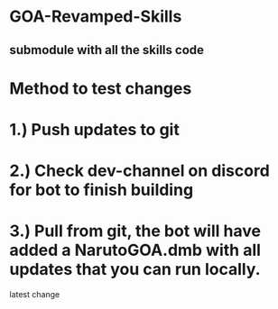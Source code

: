 # GOA-Revamped-Skills
submodule with all the skills code
---

# Method to test changes

# 1.) Push updates to git

# 2.) Check dev-channel on discord for bot to finish building

# 3.) Pull from git, the bot will have added a NarutoGOA.dmb with all updates that you can run locally.

latest change

